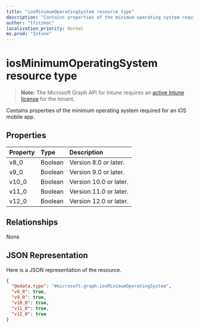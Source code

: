 ```yaml
---
title: "iosMinimumOperatingSystem resource type"
description: "Contains properties of the minimum operating system required for an iOS mobile app."
author: "tfitzmac"
localization_priority: Normal
ms.prod: "Intune"
---
```


# iosMinimumOperatingSystem resource type

> **Note:** The Microsoft Graph API for Intune requires an [active Intune license](https://go.microsoft.com/fwlink/?linkid=839381) for the tenant.

Contains properties of the minimum operating system required for an iOS mobile app.

## Properties
|Property|Type|Description|
|:---|:---|:---|
|v8_0|Boolean|Version 8.0 or later.|
|v9_0|Boolean|Version 9.0 or later.|
|v10_0|Boolean|Version 10.0 or later.|
|v11_0|Boolean|Version 11.0 or later.|
|v12_0|Boolean|Version 12.0 or later.|

## Relationships
None

## JSON Representation
Here is a JSON representation of the resource.
<!-- {
  "blockType": "resource",
  "@odata.type": "microsoft.graph.iosMinimumOperatingSystem"
}
-->
``` json
{
  "@odata.type": "#microsoft.graph.iosMinimumOperatingSystem",
  "v8_0": true,
  "v9_0": true,
  "v10_0": true,
  "v11_0": true,
  "v12_0": true
}
```




